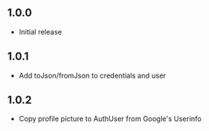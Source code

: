 ## 1.0.0

* Initial release

## 1.0.1

* Add toJson/fromJson to credentials and user

## 1.0.2

* Copy profile picture to AuthUser from Google's Userinfo
